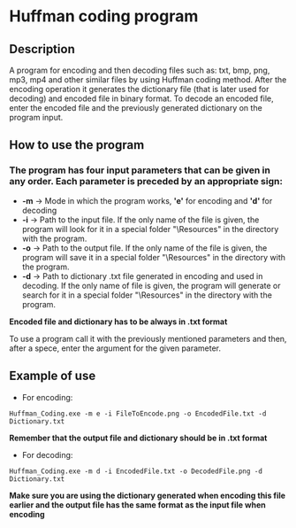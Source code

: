 # Huffman coding program 

## Description
A program for encoding and then decoding files such as: txt, bmp, png, mp3, mp4 and other similar files by using Huffman coding method.
After the encoding operation it generates the dictionary file (that is later used for decoding) and encoded file in binary format. 
To decode an encoded file, enter the encoded file and the previously generated dictionary on the program input.

##

## How to use the program
### The program has four input parameters that can be given in any order. Each parameter is preceded by an appropriate sign:
* **-m** -> Mode in which the program works, **'e'** for encoding and **'d'** for decoding
* **-i** -> Path to the input file. If the only name of the file is given, the program will look for it in a special folder "\Resources" in the directory with the program.
* **-o** -> Path to the output file. If the only name of the file is given, the program will save it in a special folder "\Resources" in the directory with the program.
* **-d** -> Path to dictionary .txt file generated in encoding and used in decoding. If the only name of file is given, the program will generate or search for it in a special folder "\Resources" in the directory with the program.

**Encoded file and dictionary has to be always in .txt format**

To use a program call it with the previously mentioned parameters and then, after a spece, enter the argument for the given parameter.

##

## Example of use
* For encoding: 
```
Huffman_Coding.exe -m e -i FileToEncode.png -o EncodedFile.txt -d Dictionary.txt
```
**Remember that the output file and dictionary should be in .txt format**
* For decoding:
```
Huffman_Coding.exe -m d -i EncodedFile.txt -o DecodedFile.png -d Dictionary.txt
```
**Make sure you are using the dictionary generated when encoding this file earlier and the output file has the same format as the input file when encoding**

##
